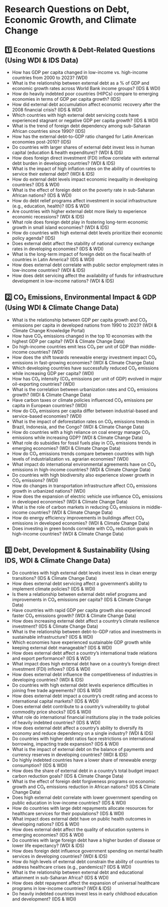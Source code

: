# Research Questions on Debt, Economic Growth, and Climate Change

## 1️⃣ Economic Growth & Debt-Related Questions (Using WDI & IDS Data)
- How has GDP per capita changed in low-income vs. high-income countries from 2000 to 2023? (WDI)
- What is the relationship between external debt as a % of GDP and economic growth rates across World Bank income groups? (IDS & WDI)
- How do heavily indebted poor countries (HIPCs) compare to emerging economies in terms of GDP per capita growth? (IDS)
- How did external debt accumulation affect economic recovery after the 2008 financial crisis? (IDS & WDI)
- Which countries with high external debt servicing costs have experienced stagnant or negative GDP per capita growth? (IDS & WDI)
- What is the trend of foreign debt dependency among sub-Saharan African countries since 1990? (IDS)
- How has the external debt-to-GDP ratio changed for Latin American economies post-2010? (IDS)
- Do countries with larger shares of external debt invest less in human capital (education & health expenditure)? (WDI & IDS)
- How does foreign direct investment (FDI) inflow correlate with external debt burden in developing countries? (WDI & IDS)
- What is the impact of high inflation rates on the ability of countries to service their external debt? (WDI & IDS)
- How do external debt levels impact economic inequality in developing countries? (IDS & WDI)
- What is the effect of foreign debt on the poverty rate in sub-Saharan African nations? (IDS & WDI)
- How do debt relief programs affect investment in social infrastructure (e.g., education, health)? (IDS & WDI)
- Are countries with higher external debt more likely to experience economic recessions? (WDI & IDS)
- What role does foreign debt play in fostering long-term economic growth in small island economies? (WDI & IDS)
- How do countries with high external debt levels prioritize their economic policy agenda? (IDS)
- Does external debt affect the stability of national currency exchange rates in developing economies? (IDS & WDI)
- What is the long-term impact of foreign debt on the fiscal health of countries in Latin America? (IDS & WDI)
- How does external debt correlate with public sector employment rates in low-income countries? (WDI & IDS)
- How does debt servicing affect the availability of funds for infrastructure development in low-income nations? (WDI & IDS)

## 2️⃣ CO₂ Emissions, Environmental Impact & GDP (Using WDI & Climate Change Data)
- What is the relationship between GDP per capita growth and CO₂ emissions per capita in developed nations from 1990 to 2023? (WDI & Climate Change Knowledge Portal)
- How have CO₂ emissions changed in the top 10 economies with the highest GDP per capita? (WDI & Climate Change Data)
- Do high-income countries emit less CO₂ per unit of GDP than middle-income countries? (WDI)
- How does the shift towards renewable energy investment impact CO₂ emissions in fast-growing economies? (WDI & Climate Change Data)
- Which developing countries have successfully reduced CO₂ emissions while increasing GDP per capita? (WDI)
- How has CO₂ intensity (CO₂ emissions per unit of GDP) evolved in major oil-exporting countries? (WDI)
- What is the correlation between urbanization rates and CO₂ emissions growth? (WDI & Climate Change Data)
- Have carbon taxes or climate policies influenced CO₂ emissions per capita in European countries? (WDI)
- How do CO₂ emissions per capita differ between industrial-based and service-based economies? (WDI)
- What is the impact of deforestation rates on CO₂ emissions trends in Brazil, Indonesia, and the Congo? (WDI & Climate Change Data)
- How do countries with a high reliance on coal energy manage CO₂ emissions while increasing GDP? (WDI & Climate Change Data)
- What role do subsidies for fossil fuels play in CO₂ emissions trends in emerging economies? (WDI & Climate Change Data)
- How do CO₂ emissions trends compare between countries with high levels of industrialization vs. agrarian economies? (WDI)
- What impact do international environmental agreements have on CO₂ emissions in high-income countries? (WDI & Climate Change Data)
- Do countries with high biodiversity also experience slower growth in CO₂ emissions? (WDI)
- How do changes in transportation infrastructure affect CO₂ emissions growth in urbanized nations? (WDI)
- How does the expansion of electric vehicle use influence CO₂ emissions in developed economies? (WDI & Climate Change Data)
- What is the role of carbon markets in reducing CO₂ emissions in middle-income countries? (WDI & Climate Change Data)
- How do energy efficiency improvements in buildings affect CO₂ emissions in developed economies? (WDI & Climate Change Data)
- Does investing in green bonds correlate with CO₂ reduction goals in high-income countries? (WDI & Climate Change Data)

## 3️⃣ Debt, Development & Sustainability (Using IDS, WDI & Climate Change Data)
- Do countries with high external debt levels invest less in clean energy transitions? (IDS & Climate Change Data)
- How does external debt servicing affect a government’s ability to implement climate policies? (IDS & WDI)
- Is there a relationship between external debt relief programs and improvements in CO₂ emissions per capita? (IDS & Climate Change Data)
- Have countries with rapid GDP per capita growth also experienced faster CO₂ emissions growth? (WDI & Climate Change Data)
- How does increasing external debt affect a country’s climate resilience investment? (IDS & Climate Change Data)
- What is the relationship between debt-to-GDP ratios and investments in sustainable infrastructure? (IDS & WDI)
- Which economies have experienced sustainable GDP growth while keeping external debt manageable? (IDS & WDI)
- How does external debt affect a country’s international trade relations and export performance? (IDS & WDI)
- What impact does high external debt have on a country’s foreign direct investment (FDI) inflows? (IDS & WDI)
- How does external debt influence the competitiveness of industries in developing countries? (WDI & IDS)
- Do countries with high external debt levels experience difficulties in joining free trade agreements? (IDS & WDI)
- How does external debt impact a country’s credit rating and access to international capital markets? (IDS & WDI)
- Does external debt contribute to a country’s vulnerability to global commodity price shocks? (IDS & WDI)
- What role do international financial institutions play in the trade policies of heavily indebted countries? (IDS & WDI)
- How does external debt affect a country’s ability to diversify its economy and reduce dependency on a single industry? (WDI & IDS)
- Do countries with higher debt ratios face restrictions on international borrowing, impacting trade expansion? (IDS & WDI)
- What is the impact of external debt on the balance of payments and currency reserves in developing countries? (WDI & IDS)
- Do highly indebted countries have a lower share of renewable energy consumption? (IDS & WDI)
- How does the share of external debt in a country’s total budget impact carbon reduction goals? (IDS & Climate Change Data)
- What is the effect of foreign debt forgiveness programs on economic growth and CO₂ emissions reduction in African nations? (IDS & Climate Change Data)
- Does high external debt correlate with lower government spending on public education in low-income countries? (IDS & WDI)
- How do countries with large debt repayments allocate resources for healthcare services for their populations? (IDS & WDI)
- What impact does external debt have on public health outcomes in developing nations? (IDS & WDI)
- How does external debt affect the quality of education systems in emerging economies? (IDS & WDI)
- Do countries with large foreign debt have a higher burden of disease or lower life expectancy? (WDI & IDS)
- How does foreign debt influence government spending on mental health services in developing countries? (WDI & IDS)
- How do high levels of external debt constrain the ability of countries to address healthcare crises (e.g., pandemics)? (IDS & WDI)
- What is the relationship between external debt and educational attainment in sub-Saharan Africa? (IDS & WDI)
- How does debt repayment affect the expansion of universal healthcare programs in low-income countries? (WDI & IDS)
- Do heavily indebted countries invest less in early childhood education and development? (IDS & WDI)

